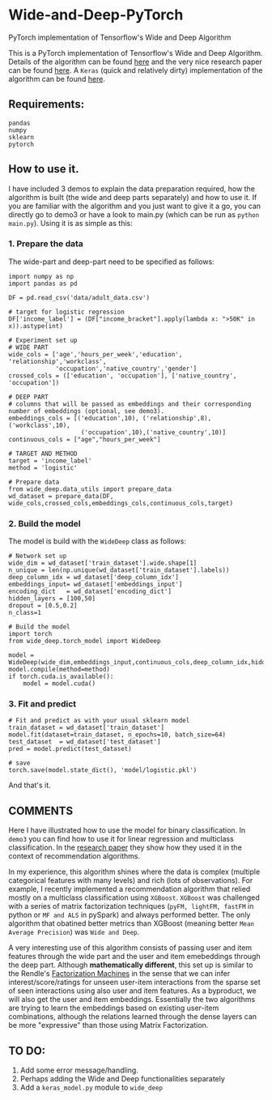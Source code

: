 # Wide-and-Deep-PyTorch
PyTorch implementation of Tensorflow's Wide and Deep Algorithm

This is a PyTorch implementation of Tensorflow's Wide and Deep Algorithm. Details of the algorithm can be found [here](https://www.tensorflow.org/tutorials/wide_and_deep) and the very nice research paper can be found [here](https://arxiv.org/abs/1606.07792). A `Keras` (quick and relatively dirty) implementation of the algorithm can be found [here](https://github.com/jrzaurin/Wide-and-Deep-Keras). 

## Requirements:

```
pandas
numpy
sklearn
pytorch
```

## How to use it.

I have included 3 demos to explain the data preparation required, how the algorithm is built (the wide and deep parts separately) and how to use it. If you are familiar with the algorithm and you just want to give it a go, you can directly go to demo3 or have a look to main.py (which can be run as `python main.py`). Using it is as simple as this: 

### 1. Prepare the data
The wide-part and deep-part need to be specified as follows:
```    
import numpy as np
import pandas as pd

DF = pd.read_csv('data/adult_data.csv')

# target for logistic regression
DF['income_label'] = (DF["income_bracket"].apply(lambda x: ">50K" in x)).astype(int)

# Experiment set up
# WIDE PART
wide_cols = ['age','hours_per_week','education', 'relationship','workclass',
             'occupation','native_country','gender']
crossed_cols = (['education', 'occupation'], ['native_country', 'occupation'])

# DEEP PART
# columns that will be passed as embeddings and their corresponding number of embeddings (optional, see demo3). 
embeddings_cols = [('education',10), ('relationship',8), ('workclass',10),
                    ('occupation',10),('native_country',10)]
continuous_cols = ["age","hours_per_week"]

# TARGET AND METHOD
target = 'income_label'
method = 'logistic'

# Prepare data
from wide_deep.data_utils import prepare_data
wd_dataset = prepare_data(DF, wide_cols,crossed_cols,embeddings_cols,continuous_cols,target)
```
### 2. Build the model
The model is build with the `WideDeep` class as follows:
``` 
# Network set up
wide_dim = wd_dataset['train_dataset'].wide.shape[1]
n_unique = len(np.unique(wd_dataset['train_dataset'].labels))
deep_column_idx = wd_dataset['deep_column_idx']
embeddings_input= wd_dataset['embeddings_input']
encoding_dict   = wd_dataset['encoding_dict']
hidden_layers = [100,50]
dropout = [0.5,0.2]
n_class=1

# Build the model
import torch
from wide_deep.torch_model import WideDeep

model = WideDeep(wide_dim,embeddings_input,continuous_cols,deep_column_idx,hidden_layers,dropout,encoding_dict,n_class)
model.compile(method=method)
if torch.cuda.is_available():
    model = model.cuda()
```

### 3. Fit and predict
```    
# Fit and predict as with your usual sklearn model
train_dataset = wd_dataset['train_dataset']
model.fit(dataset=train_dataset, n_epochs=10, batch_size=64)
test_dataset  = wd_dataset['test_dataset']
pred = model.predict(test_dataset)

# save
torch.save(model.state_dict(), 'model/logistic.pkl')
```

And that's it. 

## COMMENTS

Here I have illustrated how to use the model for binary classification. In `demo3` you can find how to use it for linear regression and multiclass classification. In the [research paper](https://arxiv.org/pdf/1606.07792.pdf) they show how they used it in the context of recommendation algorithms. 

In my experience, this algorithm shines where the data is complex (multiple categorical features with many levels) and rich (lots of observations). For example, I recently implemented a recommendation algorithm that relied mostly on a multiclass classification using `XGBoost`. `XGBoost` was challenged with a series of matrix factorization techniques (`pyFM, lightFM, fastFM` in python or `MF and ALS` in pySpark) and always performed better. The only algorithm that obatined better metrics than XGBoost (meaning better `Mean Average Precision`) was `Wide and Deep`.

A very interesting use of this algorithm consists of passing user and item features through the wide part and the user and item emebeddings through the deep part. Although **mathematically different**, this set up is similar to the Rendle's [Factorization Machines](https://www.csie.ntu.edu.tw/~b97053/paper/Rendle2010FM.pdf) in the sense that we can infer interest/score/ratings for unseen user-item interactions from the sparse set of seen interactions using also user and item features. As a byproduct, we will also get the user and item embeddings. Essentially the two algorithms are trying to learn the embeddings based on existing user-item combinations, although the relations learned through the dense layers can be more "expressive" than those using Matrix Factorization. 

## TO DO:

1. Add some error message/handling.
2. Perhaps adding the Wide and Deep functionalities separately
3. Add a `keras_model.py` module to `wide_deep`
